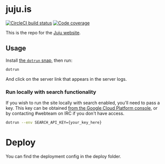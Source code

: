 # juju.is

[![CircleCI build status](https://circleci.com/gh/canonical-web-and-design/juju.is.svg?style=shield)](https://circleci.com/gh/canonical-web-and-design/juju.is)
[![Code coverage](https://codecov.io/gh/canonical-web-and-design/juju.is/branch/main/graph/badge.svg)](https://codecov.io/gh/canonical-web-and-design/juju.is)

This is the repo for the [Juju website](https://juju.is).

## Usage

Install [the `dotrun` snap](https://github.com/canonical-web-and-design/dotrun/#installation), then run:

```bash
dotrun
```

And click on the server link that appears in the server logs.

### Run locally with search functionality

If you wish to run the site locally with search enabled, you'll need to pass a key. This key can be obtained [from the Google Cloud Platform console](https://console.cloud.google.com/apis/credentials?project=ubuntu-search-1530889417216&pli=1), or by contacting #webteam on IRC if you don't have access.

```bash
dotrun --env SEARCH_API_KEY={your_key_here}
```

# Deploy
You can find the deployment config in the deploy folder.

